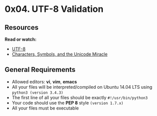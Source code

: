 # 0x04. UTF-8 Validation

## Resources
**Read or watch:**
- [UTF-8](https://en.wikipedia.org/wiki/UTF-8)
- [Characters, Symbols, and the Unicode Miracle](https://www.youtube.com/watch?v=MijmeoH9LT4)

## General Requirements
- Allowed editors: **vi**, **vim**, **emacs**
- All your files will be interpreted/compiled on Ubuntu 14.04 LTS using ``python3 (version 3.4.3)``
- The first line of all your files should be exactly ``#!/usr/bin/python3``
- Your code should use the **PEP 8** style ``(version 1.7.x)``
- All your files must be executable
